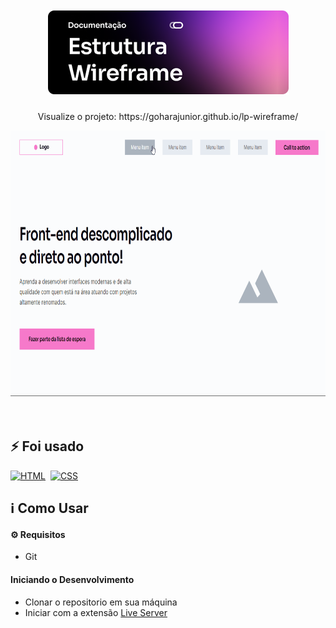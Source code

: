 <h1 align="center">
    <br>
    <img src=".github/wireframe-title.png" alt="Wireframe">
    <br>
</h1>
<p align="center"> Visualize o projeto:
    https://goharajunior.github.io/lp-wireframe/
</p>

<div align="center" >
    <img src=".github/wireframe.gif" alt="Demonstração do projeto" height="425">
</div>
<br>
<br>

## ⚡ Foi usado
<p align="left">
    <a href="#"><img alt="HTML" src="https://img.shields.io/badge/HTML5-E34F26?logo=html5&logoColor=fff&style=flat"></a>&nbsp;
    <a href="#"><img alt="CSS" src="https://img.shields.io/badge/CSS3-1572B6?logo=css3&logoColor=fff&style=flat"></a>&nbsp;
</p>


## ℹ️ Como Usar

#### ⚙️ Requisitos

-   Git


#### Iniciando o Desenvolvimento

- Clonar o repositorio em sua máquina
- Iniciar com a extensão [Live Server](https://marketplace.visualstudio.com/items?itemName=ritwickdey.LiveServer)